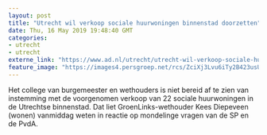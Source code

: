 ```yaml
---
layout: post
title: "Utrecht wil verkoop sociale huurwoningen binnenstad doorzetten"
date: Thu, 16 May 2019 19:48:40 GMT
categories: 
- utrecht 
- utrecht 
externe_link: "https://www.ad.nl/utrecht/utrecht-wil-verkoop-sociale-huurwoningen-binnenstad-doorzetten~aaac5c4d/"
feature_image: "https://images4.persgroep.net/rcs/ZciXj3Lvu6iTy2B423usUD8SZ60/diocontent/148334456/_fitwidth/400/?appId=21791a8992982cd8da851550a453bd7f&quality=0.7"
---
```


Het college van burgemeester en wethouders is niet bereid af te zien van instemming met de voorgenomen verkoop van 22 sociale huurwoningen in de  Utrechtse binnenstad. Dat liet GroenLinks-wethouder Kees Diepeveen (wonen) vanmiddag weten in reactie op mondelinge vragen van de SP en de PvdA.
